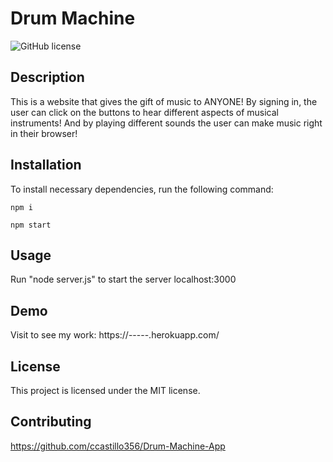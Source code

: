 # Drum Machine

![GitHub license](https://img.shields.io/badge/license-MIT-blue.svg)

## Description

This is a website that gives the gift of music to ANYONE! By signing in, the user can click on the buttons to hear different aspects of musical instruments! And by playing different sounds the user can make music right in their browser!

## Installation

To install necessary dependencies, run the following command:
​

```
npm i
```

```
npm start
```

## Usage

Run "node server.js" to start the server localhost:3000

## Demo

Visit to see my work: https://-----.herokuapp.com/

## License

This project is licensed under the MIT license.

## Contributing

https://github.com/ccastillo356/Drum-Machine-App
